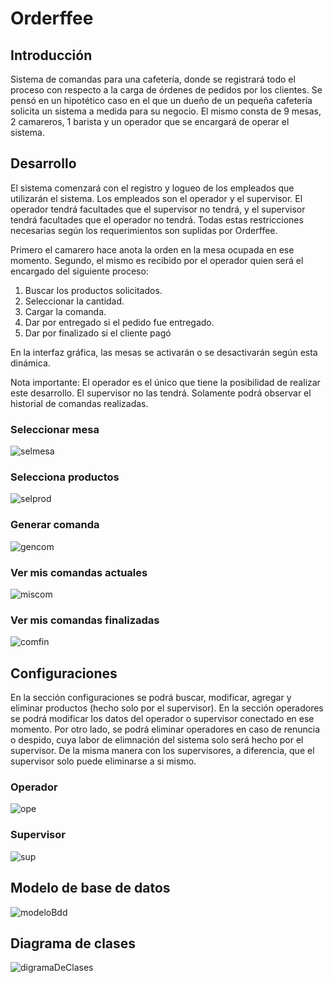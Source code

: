 # Orderffee
## Introducción
Sistema de comandas para una cafetería, donde se registrará todo el proceso con respecto a la carga de órdenes de pedidos por los clientes.
Se pensó en un hipotético caso en el que un dueño de un pequeña cafetería solicita un sistema a medida para su negocio.
El mismo consta de 9 mesas, 2 camareros, 1 barista y un operador que se encargará de operar el sistema.

## Desarrollo
El sistema comenzará con el registro y logueo de los empleados que utilizarán el sistema. 
Los empleados son el operador y el supervisor. El operador tendrá facultades que el supervisor no tendrá, y el supervisor tendrá facultades que 
el operador no tendrá. Todas estas restricciones necesarias según los requerimientos son suplidas por Orderffee.

Primero el camarero hace anota la orden en la mesa ocupada en ese momento.
Segundo, el mismo es recibido por el operador quien será el encargado del siguiente proceso:


<ol>
  <li>Buscar los productos solicitados.</li>
  <li>Seleccionar la cantidad.</li>
  <li>Cargar la comanda.</li>
  <li>Dar por entregado si el pedido fue entregado.</li>
  <li>Dar por finalizado si el cliente pagó</li>
</ol>

En la interfaz gráfica, las mesas se activarán o se desactivarán según esta dinámica.

Nota importante: El operador es el único que tiene la posibilidad de realizar este desarrollo. El supervisor no las tendrá. Solamente podrá
observar el historial de comandas realizadas.

### Seleccionar mesa
![selmesa](https://github.com/ezvel/orderffee/blob/main/src/Imagenes/selmesa.PNG)

### Selecciona productos
![selprod](https://github.com/ezvel/orderffee/blob/main/src/Imagenes/selprod.PNG)

### Generar comanda
![gencom](https://github.com/ezvel/orderffee/blob/main/src/Imagenes/gencom.PNG)

### Ver mis comandas actuales
![miscom](https://github.com/ezvel/orderffee/blob/main/src/Imagenes/miscom.PNG)

### Ver mis comandas finalizadas
![comfin](https://github.com/ezvel/orderffee/blob/main/src/Imagenes/comfin.PNG
)
## Configuraciones
En la sección configuraciones se podrá buscar, modificar, agregar y eliminar productos (hecho solo por el supervisor).
En la sección operadores se podrá modificar los datos del operador o supervisor conectado en ese momento. Por otro lado, se podrá eliminar operadores en caso
de renuncia o despido, cuya labor de elimnación del sistema solo será hecho por el supervisor. De la misma manera con los supervisores, a diferencia, que el supervisor
solo puede eliminarse a si mismo.

### Operador
![ope](https://github.com/ezvel/orderffee/blob/main/src/Imagenes/ope.PNG)

### Supervisor
![sup](https://github.com/ezvel/orderffee/blob/main/src/Imagenes/sup.PNG)

## Modelo de base de datos
![modeloBdd](https://github.com/ezvel/orderffee/blob/main/src/Imagenes/ModeloBdd.png)

## Diagrama de clases
![digramaDeClases](https://github.com/ezvel/orderffee/blob/main/src/Imagenes/diagramaDeClases.jpg)
